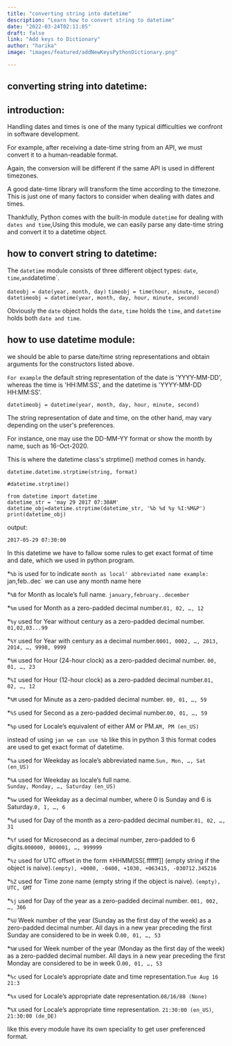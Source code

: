 ```yaml
---
title: "converting string into datetime"
description: "Learn how to convert string to datetime"
date: "2022-03-24T02:11:05"
draft: false
link: "Add keys to Dictionary"
author: "harika"
image: "images/featured/addNewKeysPythonDictionary.png"

---
```

## converting string into datetime:

## introduction:

Handling dates and times is one of the many typical difficulties we confront in software development. 

For example, after receiving a date-time string from an API, we must convert it to a human-readable format.

 Again, the conversion will be different if the same API is used in different timezones. 
 
 A good date-time library will transform the time according to the timezone. This is just one of many factors to consider when dealing with dates and times.

 
 Thankfully, Python comes with the built-in module `datetime` for dealing with `dates and time`,Using this module, we can easily parse any date-time string and convert it to a datetime object.

## how to convert string to datetime:

The `datetime` module consists of three different object types: `date`, `time`,` and `datetime`. 

`dateobj = date(year, month, day)`
`timeobj = time(hour, minute, second)`
`datetimeobj = datetime(year, month, day, hour, minute, second)`

Obviously the `date` object holds the `date`, `time` holds the `time`, and `datetime` holds both `date and time`.

## how to use datetime module:

we should be able to parse date/time string representations and obtain arguments for the constructors listed above.

`For example`
the default string representation of the date is 'YYYY-MM-DD', whereas the time is 'HH:MM:SS', and the datetime is 'YYYY-MM-DD HH:MM:SS'.

`datetimeobj = datetime(year, month, day, hour, minute, second)`

The string representation of date and time, on the other hand, may vary depending on the user's preferences. 

For instance, one may use the DD-MM-YY format or show the month by name, such as 16-Oct-2020.

This is where the datetime class's strptime() method comes in handy.

`datetime.datetime.strptime(string, format)`

```
#datetime.strptime()

from datetime import datetime
datetime_str = 'may 29 2017 07:30AM'
datetime_obj=datetime.strptime(datetime_str, '%b %d %y %I:%M&P')
print(datetime_obj)
```
output:
```
2017-05-29 07:30:00
```

In this datetime we have to fallow some rules to get exact format of time and date, which we used in python program.

*`%b` is used for to indicate `month as local' abbreviated name
example:
`jan,feb..dec` we can use any month name here

*`%B` for Month as locale’s full name.
`january,february..december`

*`%m` used for Month as a zero-padded decimal number.`01, 02, …, 12`

*`%y` used for Year without century as a zero-padded decimal number.	
`01,02,03...99`

*`%Y` used for Year with century as a decimal number.`0001, 0002, …, 2013, 2014, …, 9998, 9999`

*`%H` used for Hour (24-hour clock) as a zero-padded decimal number.
`00, 01, …, 23`

*`%I` used for Hour (12-hour clock) as a zero-padded decimal number.`01, 02, …, 12`

*`%M` used for Minute as a zero-padded decimal number.
`00, 01, …, 59`

*`%S` used for Second as a zero-padded decimal number.`00, 01, …, 59`

*`%p` used for Locale’s equivalent of either AM or PM.`AM, PM (en_US)`

instead of using `jan we can use %b` like this in python 3 this format codes are used to get exact format of datetime.

*`%a` used for Weekday as locale’s abbreviated name.`Sun, Mon, …, Sat (en_US)`

*`%A` used for Weekday as locale’s full name.	
`Sunday, Monday, …, Saturday (en_US)`

*`%w` used for Weekday as a decimal number, where 0 is Sunday and 6 is Saturday.`0, 1, …, 6`

*`%d` used for Day of the month as a zero-padded decimal number.`01, 02, …, 31`

*`%f` used for Microsecond as a decimal number, zero-padded to 6 digits.`000000, 000001, …, 999999`

*`%z` used for UTC offset in the form ±HHMM[SS[.ffffff]] (empty string if the object is naive).`(empty), +0000, -0400, +1030, +063415, -030712.345216`

*`%Z` used for Time zone name (empty string if the object is naive).
`(empty), UTC, GMT`

*`%j` used for Day of the year as a zero-padded decimal number.
`001, 002, …, 366`

*`%U` Week number of the year (Sunday as the first day of the week) as a zero-padded decimal number. All days in a new year preceding the first Sunday are considered to be in week 0.`00, 01, …, 53`

*`%W` used for Week number of the year (Monday as the first day of the week) as a zero-padded decimal number. All days in a new year preceding the first Monday are considered to be in week 0.`00, 01, …, 53`

*`%c` used for Locale’s appropriate date and time representation.`Tue Aug 16 21:3`

*`%x` used for Locale’s appropriate date representation.`08/16/88 (None)`
	
*`%X` used for Locale’s appropriate time representation.
`21:30:00 (en_US)`,
`21:30:00 (de_DE)`

like this every module have its own speciality to get user preferenced format.


	




